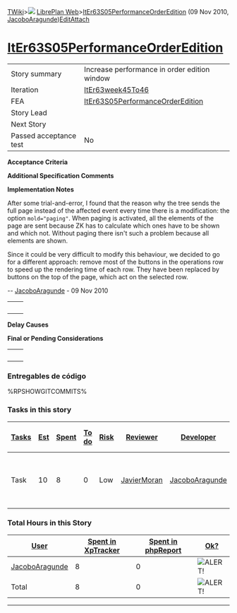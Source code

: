 [TWiki](/twiki/Main/WebHome)&gt;![](/twiki/TWiki/TWikiDocGraphics/web-bg-small.gif) [LibrePlan Web](/twiki/LibrePlan/WebHome)&gt;[ItEr63S05PerformanceOrderEdition](http://wiki.libreplan-enterprise.com/twiki/LibrePlan/ItEr63S05PerformanceOrderEdition "Topic revision: 2 (09 Nov 2010 - 09:06:45)") (09 Nov 2010, [JacoboAragunde](/twiki/Main/JacoboAragunde))[Edit](http://wiki.libreplan-enterprise.com/twiki/bin/edit/LibrePlan/ItEr63S05PerformanceOrderEdition?t=1520337881 "Edit this topic text")[Attach](/twiki/bin/attach/LibrePlan/ItEr63S05PerformanceOrderEdition "Attach an image or document to this topic")

 [ItEr63S05PerformanceOrderEdition](/twiki/LibrePlan/ItEr63S05PerformanceOrderEdition)
==================================================================================================================================================



|                        |                                                                                                |
|------------------------|------------------------------------------------------------------------------------------------|
| Story summary          | Increase performance in order edition window                                                   |
| Iteration              | [ItEr63week45To46](/twiki/LibrePlan/ItEr63week45To46)                                 |
| FEA                    | [ItEr63S05PerformanceOrderEdition](/twiki/LibrePlan/ItEr63S05PerformanceOrderEdition) |
| Story Lead             |                                                                                                |
| Next Story             |                                                                                                |
| Passed acceptance test | No                                                                                             |

**Acceptance Criteria**

**Additional Specification Comments**

**Implementation Notes**

After some trial-and-error, I found that the reason why the tree sends the full page instead of the affected event every time there is a modification: the option `mold="paging"`. When paging is activated, all the elements of the page are sent because ZK has to calculate which ones have to be shown and which not. Without paging there isn't such a problem because all elements are shown.

Since it could be very difficult to modify this behaviour, we decided to go for a different approach: remove most of the buttons in the operations row to speed up the rendering time of each row. They have been replaced by buttons on the top of the page, which act on the selected row.

-- [JacoboAragunde](/twiki/Main/JacoboAragunde) - 09 Nov 2010

|     |     |
|-----|-----|
|     |     |

**Delay Causes**

**Final or Pending Considerations**

|     |     |
|-----|-----|
|     |     |

###  Entregables de código

%RPSHOWGITCOMMITS%

###  Tasks in this story



| [Tasks](http://wiki.libreplan-enterprise.com/twiki/LibrePlan/ItEr63S05PerformanceOrderEdition?sortcol=0;table=2;up=0#sorted_table "Sort by this column") | [Est](http://wiki.libreplan-enterprise.com/twiki/LibrePlan/ItEr63S05PerformanceOrderEdition?sortcol=1;table=2;up=0#sorted_table "Sort by this column") | [Spent](http://wiki.libreplan-enterprise.com/twiki/LibrePlan/ItEr63S05PerformanceOrderEdition?sortcol=2;table=2;up=0#sorted_table "Sort by this column") | [To do](http://wiki.libreplan-enterprise.com/twiki/LibrePlan/ItEr63S05PerformanceOrderEdition?sortcol=3;table=2;up=0#sorted_table "Sort by this column") | [Risk](http://wiki.libreplan-enterprise.com/twiki/LibrePlan/ItEr63S05PerformanceOrderEdition?sortcol=4;table=2;up=0#sorted_table "Sort by this column") | [Reviewer](http://wiki.libreplan-enterprise.com/twiki/LibrePlan/ItEr63S05PerformanceOrderEdition?sortcol=5;table=2;up=0#sorted_table "Sort by this column") | [Developer](http://wiki.libreplan-enterprise.com/twiki/LibrePlan/ItEr63S05PerformanceOrderEdition?sortcol=6;table=2;up=0#sorted_table "Sort by this column") | [Task Name](http://wiki.libreplan-enterprise.com/twiki/LibrePlan/ItEr63S05PerformanceOrderEdition?sortcol=7;table=2;up=0#sorted_table "Sort by this column") | [Start Date](http://wiki.libreplan-enterprise.com/twiki/LibrePlan/ItEr63S05PerformanceOrderEdition?sortcol=8;table=2;up=0#sorted_table "Sort by this column") | [Est End Date](http://wiki.libreplan-enterprise.com/twiki/LibrePlan/ItEr63S05PerformanceOrderEdition?sortcol=9;table=2;up=0#sorted_table "Sort by this column") | [End Date](http://wiki.libreplan-enterprise.com/twiki/LibrePlan/ItEr63S05PerformanceOrderEdition?sortcol=10;table=2;up=0#sorted_table "Sort by this column") |
|-------------------------------------------------------------------------------------------------------------------------------------------------------------------|-----------------------------------------------------------------------------------------------------------------------------------------------------------------|-------------------------------------------------------------------------------------------------------------------------------------------------------------------|-------------------------------------------------------------------------------------------------------------------------------------------------------------------|------------------------------------------------------------------------------------------------------------------------------------------------------------------|----------------------------------------------------------------------------------------------------------------------------------------------------------------------|-----------------------------------------------------------------------------------------------------------------------------------------------------------------------|-----------------------------------------------------------------------------------------------------------------------------------------------------------------------|------------------------------------------------------------------------------------------------------------------------------------------------------------------------|--------------------------------------------------------------------------------------------------------------------------------------------------------------------------|-----------------------------------------------------------------------------------------------------------------------------------------------------------------------|
| Task                                                                                                                                                              | 10                                                                                                                                                              | 8                                                                                                                                                                 | 0                                                                                                                                                                 | Low                                                                                                                                                              | [JavierMoran](/twiki/Main/JavierMoran)                                                                                                                      | [JacoboAragunde](/twiki/Main/JacoboAragunde)                                                                                                                 | [Rendering of large orders with the tree widget.](/twiki/LibrePlan/AnA03S02PerformanceOrderEdition#TasK3)                                                    |                                                                                                                                                                        |                                                                                                                                                                          |                                                                                                                                                                       |

###  Total Hours in this Story

| [User](http://wiki.libreplan-enterprise.com/twiki/LibrePlan/ItEr63S05PerformanceOrderEdition?sortcol=0;table=3;up=0#sorted_table "Sort by this column") | [Spent in XpTracker](http://wiki.libreplan-enterprise.com/twiki/LibrePlan/ItEr63S05PerformanceOrderEdition?sortcol=1;table=3;up=0#sorted_table "Sort by this column") | [Spent in phpReport](http://wiki.libreplan-enterprise.com/twiki/LibrePlan/ItEr63S05PerformanceOrderEdition?sortcol=2;table=3;up=0#sorted_table "Sort by this column") | [Ok?](http://wiki.libreplan-enterprise.com/twiki/LibrePlan/ItEr63S05PerformanceOrderEdition?sortcol=3;table=3;up=0#sorted_table "Sort by this column") |
|------------------------------------------------------------------------------------------------------------------------------------------------------------------|--------------------------------------------------------------------------------------------------------------------------------------------------------------------------------|--------------------------------------------------------------------------------------------------------------------------------------------------------------------------------|-----------------------------------------------------------------------------------------------------------------------------------------------------------------|
| [JacoboAragunde](/twiki/Main/JacoboAragunde)                                                                                                            | 8                                                                                                                                                                              | 0                                                                                                                                                                              | ![ALERT!](/twiki/TWiki/TWikiDocGraphics/warning.gif "ALERT!")                                                                                               |
| Total                                                                                                                                                            | 8                                                                                                                                                                              | 0                                                                                                                                                                              | ![ALERT!](/twiki/TWiki/TWikiDocGraphics/warning.gif "ALERT!")                                                                                               |

------------------------------------------------------------------------
